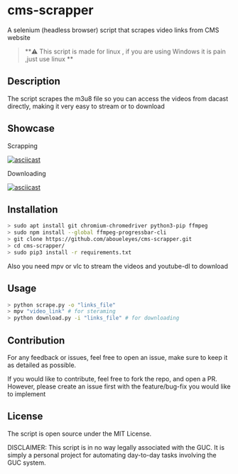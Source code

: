 # cms-scrapper
A selenium (headless browser) script that scrapes video links from CMS website

> **⚠️ This script is made for linux , if you are using Windows it is pain ,just use linux **

## Description

The script scrapes the m3u8 file so you can access the videos from dacast directly, making it very easy to stream or to download 

## Showcase 
Scrapping

[![asciicast](https://asciinema.org/a/386928.svg)](https://asciinema.org/a/386928)

Downloading 

[![asciicast](https://asciinema.org/a/ldXi4SQtWZ4EQf5Z5km0aBqoS.svg)](https://asciinema.org/a/ldXi4SQtWZ4EQf5Z5km0aBqoS)

## Installation 

```bash
> sudo apt install git chromium-chromedriver python3-pip ffmpeg
> sudo npm install --global ffmpeg-progressbar-cli    
> git clone https://github.com/aboueleyes/cms-scrapper.git
> cd cms-scrapper/
> sudo pip3 install -r requirements.txt
```
Also you need mpv or vlc to stream the videos and youtube-dl to download 

## Usage 
```bash 
> python scrape.py -o "links_file"
> mpv "video_link" # for steraming
> python download.py -i "links_file" # for downloading
 ```
##  Contribution 

For any feedback or issues, feel free to open an issue, make sure to keep it as detailed as possible.

If you would like to contribute, feel free to fork the repo, and open a PR. However, please create an issue first with the feature/bug-fix you would like to implement

## License

The script is open source under the MIT License.

DISCLAIMER: This script is in no way legally associated with the GUC. It is simply a personal project for automating day-to-day tasks involving the GUC system.

